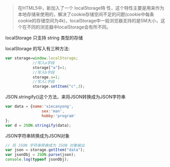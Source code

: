> 在HTML5中，新加入了一个 localStorage特 性，这个特性主要是用来作为本地存储来使用的，解决了cookie存储空间不足的问题(cookie中每条cookie的存储空间为4k)，localStorage中一般浏览器支持的是5M大小，这个在不同的浏览器中localStorage会有所不同。

localStorage 只支持 string 类型的存储

localStorage 的写入有三种方法:

```js
var storage=window.localStorage;
            //写入a字段
            storage["a"]=1;
            //写入b字段
            storage.a=1;
            //写入c字段
            storage.setItem("c",3);
```

JSON.stringify()这个方法，来将JSON转换成为JSON字符串
```js
var data = {name:'xiecanyong',
                sex:'man',
                hobby:'program'
};
var d = JSON.stringify(data);
```

JSON字符串转换成为JSON对象

```js
// 将 JSON 字符串转换成为 JSON 对象输出
var json = storage.getItem("data");
var jsonObj = JSON.parse(json);
console.log(typeof jsonObj);
```
